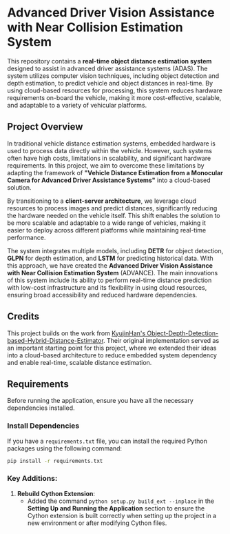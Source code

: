 # Advanced Driver Vision Assistance with Near Collision Estimation System

This repository contains a **real-time object distance estimation system** designed to assist in advanced driver assistance systems (ADAS). The system utilizes computer vision techniques, including object detection and depth estimation, to predict vehicle and object distances in real-time. By using cloud-based resources for processing, this system reduces hardware requirements on-board the vehicle, making it more cost-effective, scalable, and adaptable to a variety of vehicular platforms.

## Project Overview

In traditional vehicle distance estimation systems, embedded hardware is used to process data directly within the vehicle. However, such systems often have high costs, limitations in scalability, and significant hardware requirements. In this project, we aim to overcome these limitations by adapting the framework of **"Vehicle Distance Estimation from a Monocular Camera for Advanced Driver Assistance Systems"** into a cloud-based solution.

By transitioning to a **client-server architecture**, we leverage cloud resources to process images and predict distances, significantly reducing the hardware needed on the vehicle itself. This shift enables the solution to be more scalable and adaptable to a wide range of vehicles, making it easier to deploy across different platforms while maintaining real-time performance.

The system integrates multiple models, including **DETR** for object detection, **GLPN** for depth estimation, and **LSTM** for predicting historical data. With this approach, we have created the **Advanced Driver Vision Assistance with Near Collision Estimation System** (ADVANCE). The main innovations of this system include its ability to perform real-time distance prediction with low-cost infrastructure and its flexibility in using cloud resources, ensuring broad accessibility and reduced hardware dependencies.

## Credits

This project builds on the work from [KyujinHan's Object-Depth-Detection-based-Hybrid-Distance-Estimator](https://github.com/KyujinHan/Object-Depth-detection-based-hybrid-Distance-estimator). Their original implementation served as an important starting point for this project, where we extended their ideas into a cloud-based architecture to reduce embedded system dependency and enable real-time, scalable distance estimation.

## Requirements

Before running the application, ensure you have all the necessary dependencies installed.

### Install Dependencies

If you have a `requirements.txt` file, you can install the required Python packages using the following command:

```bash
pip install -r requirements.txt 
```

### Key Additions:
1. **Rebuild Cython Extension**:
   - Added the command `python setup.py build_ext --inplace` in the **Setting Up and Running the Application** section to ensure the Cython extension is built correctly when setting up the project in a new environment or after modifying Cython files.

